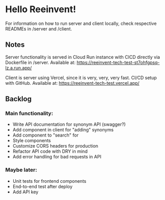 # Hello Reeinvent!

For information on how to run server and client locally, check respective READMEs in /server and /client.

## Notes

Server functionality is served in Cloud Run instance with CICD directly via Dockerfile in /server.
Available at: https://reeinvent-tech-test-st7ohfgpsq-lz.a.run.app/

Client is server using Vercel, since it is very, very, very fast. CI/CD setup with GitHub.
Available at:
https://reeinvent-tech-test.vercel.app/

## Backlog

### Main functionality:

- Write API documentation for synonym API (swagger?)
- Add component in client for "adding" synonyms
- Add component to "search" for
- Style components
- Customize CORS headers for production
- Refactor API code with DRY in mind
- Add error handling for bad requests in API

### Maybe later:

- Unit tests for frontend components
- End-to-end test after deploy
- Add API key
